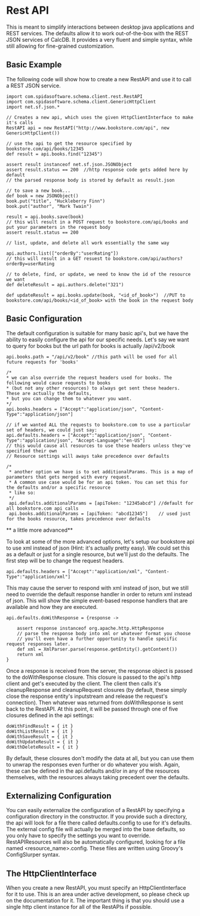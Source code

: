 Rest API
====================

This is meant to simplify interactions between desktop java applications and REST services.
The defaults allow it to work out-of-the-box with the REST JSON services of CalcDB. It provides a very fluent and simple syntax, while still allowing for fine-grained customization.


Basic Example
---------------------

The following code will show how to create a new RestAPI and use it to call a REST JSON service.

    import com.spidasoftware.schema.client.rest.RestAPI
    import com.spidasoftware.schema.client.GenericHttpClient
    import net.sf.json.*

    // Creates a new api, which uses the given HttpClientInterface to make it's calls
    RestAPI api = new RestAPI("http://www.bookstore.com/api", new GenericHttpClient())

    // use the api to get the resource specified by bookstore.com/api/books/12345
    def result = api.books.find("12345")

    assert result instanceof net.sf.json.JSONObject
    assert result.status == 200  //http response code gets added here by default
    // the parsed response body is stored by default as result.json

    // to save a new book...
    def book = new JSONObject()
    book.put("title", "Huckleberry Finn")
    book.put("author", "Mark Twain")

    result = api.books.save(book)
    // this will result in a POST request to bookstore.com/api/books and put your parameters in the request body
    assert result.status == 200

    // list, update, and delete all work essentially the same way

    api.authors.list(["orderBy":"userRating"])
    // this will result in a GET resuest to bookstore.com/api/authors?orderBy=userRating

    // to delete, find, or update, we need to know the id of the resource we want
    def deleteResult = api.authors.delete("321")

    def updateResult = api.books.update(book, "<id_of_book>")  //PUT to bookstore.com/api/books/<id_of_book> with the book in the request body


Basic Configuration
-----------------------------

The default configuration is suitable for many basic api's, but we have the ability to easily configure the api for our specific needs. Let's say we want to query for books but the url path for books is actually /api/v2/book

    api.books.path = "/api/v2/book" //this path will be used for all future requests for 'books'

    /*
    * we can also override the request headers used for books. The following would cause requests to books
    * (but not any other resources) to always get sent these headers. These are actually the defaults,
    * but you can change them to whatever you want.
    */
    api.books.headers = ["Accept":"application/json", "Content-Type":"application/json"]

    // if we wanted ALL the requests to bookstore.com to use a particular set of headers, we could just say:
    api.defaults.headers = ["Accept":"application/json", "Content-Type":"application/json", "Accept-Language":"en-US"]
    // this would cause all resources to use these headers unless they've specified their own
    // Resource settings will aways take precedence over defaults

    /*
     * another option we have is to set additionalParams. This is a map of parameters that gets merged with every request.
     * A common use case would be for an api token. You can set this for the defaults and/or a specific resource
     * like so:
     */
     api.defaults.additionalParams = [apiToken: "12345abcd"] //default for all bookstore.com api calls
     api.books.additionalParams = [apiToken: "abcd12345"]    // used just for the books resource, takes precedence over defaults


** a little more advanced**

To look at some of the more advanced options, let's setup our bookstore api to use xml instead of json
(Hint: it's actually pretty easy). We could set this as a default or just for a single resource, but we'll just do the defaults.
The first step will be to change the request headers.

    api.defaults.headers = ["Accept":"application/xml", "Content-Type":"application/xml"]

This may cause the server to respond with xml instead of json, but we still need to override the default response handler in order to return xml instead of json. This will show the simple event-based response handlers that are available and how they are executed.

    api.defaults.doWithResponse = {response ->

        assert response instanceof org.apache.http.HttpResponse
        // parse the response body into xml or whatever format you choose
        // you'll even have a further opportunity to handle specific request responses later.
        def xml = XmlParser.parse(response.getEntity().getContent())
        return xml
    }

Once a response is received from the server, the response object is passed to the doWithResponse closure. This closure is passed to the api's http client and get's executed by the client. The client then calls it's cleanupResponse and cleanupRequest closures (by default, these simply close the response entity's inputstream and release the request's connection). Then whatever was returned from doWithResponse is sent back to the RestAPI. At this point, it will be passed through one of five closures defined in the api settings:

    doWithFindResult = { it }
    doWithListResult = { it }
    doWithSaveResult = { it }
    doWithUpdateResult = { it }
    doWithDeleteResult = { it }

By default, these closures don't modify the data at all, but you can use them to unwrap the responses even further or do whatever you wish. Again, these can be defined in the api.defaults and/or in any of the resources themselves, with the resources always taking precedent over the defaults.


Externalizing Configuration
-----------------------------------

You can easily externalize the configuration of a RestAPI by specifying a configuration directory in the constructor. If you provide such a directory, the api will look for a file there called defaults.config to use for it's defaults. The external config file will actually be merged into the base defaults, so you only have to specify the settings you want to override. RestAPIResources will also be automatically configured, looking for a file named <resource_name>.config. These files are written using Groovy's ConfigSlurper syntax.


The HttpClientInterface
-----------------------------

When you create a new RestAPI, you must specify an HttpClientInterface for it to use. This is an area under active development, so please check up on the documentation for it. The important thing is that you should use a single http client instance for all of the RestAPIs if possible.











